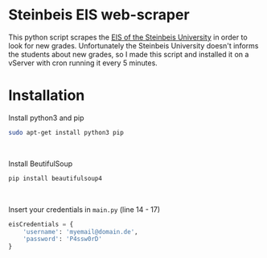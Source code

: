 # Steinbeis EIS web-scraper
This python script scrapes the [EIS of the Steinbeis University](https://www.eis-scmt.com/) in order to look for new grades. Unfortunately the Steinbeis University doesn't informs the students about new grades, so I made this script and installed it on a vServer with cron running it every 5 minutes.

# Installation
Install python3 and pip
```bash
sudo apt-get install python3 pip
```
</br>

Install BeutifulSoup
```bash
pip install beautifulsoup4
```
</br>

Insert your credentials in `main.py` (line 14 - 17)
```python
eisCredentials = {
    'username': 'myemail@domain.de',
    'password': 'P4ssw0rD'
}
```

# 